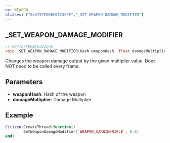 ```yaml
---
ns: WEAPON
aliases: ["0x4757F00BC6323CFE","_SET_WEAPON_DAMAGE_MODIFIER"]
---
```

## _SET_WEAPON_DAMAGE_MODIFIER

```c
// 0x4757F00BC6323CFE
void _SET_WEAPON_DAMAGE_MODIFIER(Hash weaponHash, float damageMultiplier);
```

Changes the weapon damage output by the given multiplier value. Does NOT need to be called every frame.

## Parameters
* **weaponHash**: Hash of the weapon
* **damageMultiplier**: Damage Multiplier

## Example

```lua
Citizen.CreateThread(function()
        SetWeaponDamageModifier(`WEAPON_CARBINERIFLE`, 0.8)
end)
```
